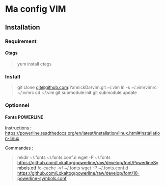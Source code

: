 Ma config VIM
=============

Installation
------------

### Requirement

#### Ctags

> yum install ctags

### Install

> git clone git@github.com:YannickDa/vim.git ~/.vim
> ln -s ~/.vim/vimrc ~/.vimrc
> cd ~/.vim
> git submodule init
> git submodule update

### Optionnel

#### Fonts POWERLINE

Instructions : https://powerline.readthedocs.org/en/latest/installation/linux.html#installation-linux

Commandes :

> mkdir  ~/.fonts ~/.fonts.conf.d
> wget -P ~/.fonts https://github.com/Lokaltog/powerline/raw/develop/font/PowerlineSymbols.otf
> fc-cache -vf ~/.fonts
> wget -P ~/.fonts.conf.d https://github.com/Lokaltog/powerline/raw/develop/font/10-powerline-symbols.conf
